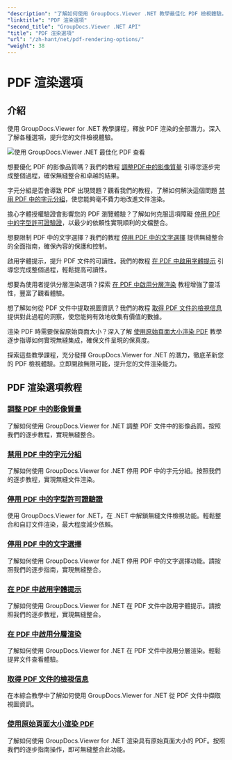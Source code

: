 ```yaml
---
"description": "了解如何使用 GroupDocs.Viewer .NET 教學最佳化 PDF 檢視體驗。探索 PDF 渲染選項，例如調整影像品質和停用文字選擇。"
"linktitle": "PDF 渲染選項"
"second_title": "GroupDocs.Viewer .NET API"
"title": "PDF 渲染選項"
"url": "/zh-hant/net/pdf-rendering-options/"
"weight": 38
---
```


# PDF 渲染選項


## 介紹

使用 GroupDocs.Viewer for .NET 教學課程，釋放 PDF 渲染的全部潛力。深入了解各種選項，提升您的文件檢視體驗。

![使用 GroupDocs.Viewer .NET 最佳化 PDF 查看](/viewer/pdf-rendering-options/image.png)

想要優化 PDF 的影像品質嗎？我們的教程 [調整PDF中的影像質量](./adjust-image-quality-pdf/) 引導您逐步完成整個過程，確保無縫整合和卓越的結果。

字元分組是否會導致 PDF 出現問題？觀看我們的教程，了解如何解決這個問題 [禁用 PDF 中的字元分組](./disable-characters-grouping-pdf/)，使您能夠毫不費力地改進文件渲染。

擔心字體授權驗證會影響您的 PDF 瀏覽體驗？了解如何克服這項障礙 [停用 PDF 中的字型許可證驗證](./disable-font-license-verifications-pdf/)，以最少的依賴性實現順利的文檔整合。

想要限制 PDF 中的文字選擇？我們的教程 [停用 PDF 中的文字選擇](./disable-text-selection-pdf/) 提供無縫整合的全面指南，確保內容的保護和控制。

啟用字體提示，提升 PDF 文件的可讀性。我們的教程 [在 PDF 中啟用字體提示](./enable-font-hinting-pdf/) 引導您完成整個過程，輕鬆提高可讀性。

想要為使用者提供分層渲染選項？探索 [在 PDF 中啟用分層渲染](./enable-layered-rendering-pdf/) 教程增強了靈活性，豐富了觀看體驗。

想了解如何從 PDF 文件中提取視圖資訊？我們的教程 [取得 PDF 文件的檢視信息](./get-view-info-pdf-document/) 提供對此過程的洞察，使您能夠有效地收集有價值的數據。

渲染 PDF 時需要保留原始頁面大小？深入了解 [使用原始頁面大小渲染 PDF](./render-pdf-original-page-size/) 教學逐步指導如何實現無縫集成，確保文件呈現的保真度。

探索這些教學課程，充分發揮 GroupDocs.Viewer for .NET 的潛力，徹底革新您的 PDF 檢視體驗。立即開啟無限可能，提升您的文件渲染能力。
## PDF 渲染選項教程
### [調整 PDF 中的影像質量](./adjust-image-quality-pdf/)
了解如何使用 GroupDocs.Viewer for .NET 調整 PDF 文件中的影像品質。按照我們的逐步教程，實現無縫整合。
### [禁用 PDF 中的字元分組](./disable-characters-grouping-pdf/)
了解如何使用 GroupDocs.Viewer for .NET 停用 PDF 中的字元分組。按照我們的逐步教程，實現無縫文件渲染。
### [停用 PDF 中的字型許可證驗證](./disable-font-license-verifications-pdf/)
使用 GroupDocs.Viewer for .NET，在 .NET 中解鎖無縫文件檢視功能。輕鬆整合和自訂文件渲染，最大程度減少依賴。
### [停用 PDF 中的文字選擇](./disable-text-selection-pdf/)
了解如何使用 GroupDocs.Viewer for .NET 停用 PDF 中的文字選擇功能。請按照我們的逐步指南，實現無縫整合。
### [在 PDF 中啟用字體提示](./enable-font-hinting-pdf/)
了解如何使用 GroupDocs.Viewer for .NET 在 PDF 文件中啟用字體提示。請按照我們的逐步教程，實現無縫整合。
### [在 PDF 中啟用分層渲染](./enable-layered-rendering-pdf/)
了解如何使用 GroupDocs.Viewer for .NET 在 PDF 文件中啟用分層渲染。輕鬆提昇文件查看體驗。
### [取得 PDF 文件的檢視信息](./get-view-info-pdf-document/)
在本綜合教學中了解如何使用 GroupDocs.Viewer for .NET 從 PDF 文件中擷取視圖資訊。
### [使用原始頁面大小渲染 PDF](./render-pdf-original-page-size/)
了解如何使用 GroupDocs.Viewer for .NET 渲染具有原始頁面大小的 PDF。按照我們的逐步指南操作，即可無縫整合此功能。